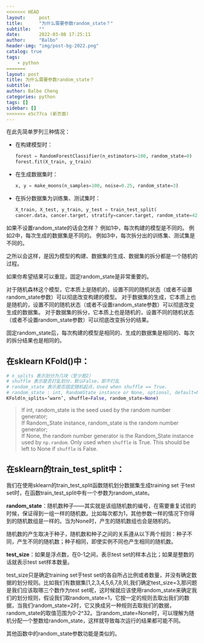 ```yaml
---
<<<<<<< HEAD
layout:     post
title:      "为什么需要参数random_state？"
subtitle:   ""
date:       2022-03-08 17:25:11
author:     "Balbo"
header-img: "img/post-bg-2022.png"
catalog: true
tags:
    - python
=======
layout: post
title: 为什么需要参数random_state？
subtitle: 
author: Balbo Cheng
categories: python
tags: []
sidebar: []
>>>>>>> e5c77ca (新页面)
---
```


在此先简单罗列三种情况：

- 在构建模型时：

  ```python
  forest = RandomForestClassifier(n_estimators=100, random_state=0)
  forest.fit(X_train, y_train)
  ```

- 在生成数据集时：

  ```python
  x, y = make_moons(n_samples=100, noise=0.25, random_state=3)
  ```

- 在拆分数据集为训练集、测试集时：

  ```python
  X_train, X_test, y_train, y_test = train_test_split(
  cancer.data, cancer.target, stratify=cancer.target, random_state=42)
  ```

如果不设置random_state的话会怎样？
例如1中，每次构建的模型是不同的。
例如2中，每次生成的数据集是不同的。
例如3中，每次拆分出的训练集、测试集是不同的。

之所以会这样，是因为模型的构建、数据集的生成、数据集的拆分都是一个随机的过程。

如果你希望结果可以重现，固定random_state是非常重要的。

对于随机森林这个模型，它本质上是随机的，设置不同的随机状态（或者不设置random_state参数）可以彻底改变构建的模型。
对于数据集的生成，它本质上也是随机的，设置不同的随机状态（或者不设置random_state参数）可以彻底改变生成的数据集。
对于数据集的拆分，它本质上也是随机的，设置不同的随机状态（或者不设置random_state参数）可以彻底改变拆分的结果。

固定random_state后，每次构建的模型是相同的、生成的数据集是相同的、每次的拆分结果也是相同的。

## 在sklearn KFold()中：

```python
# n_splits 表示划分为几块（至少是2）
# shuffle 表示是否打乱划分，默认False，即不打乱
# random_state 表示是否固定随机起点，Used when shuffle == True.
# random_state : int, RandomState instance or None, optional, default=None        
KFold(n_splits=’warn’, shuffle=False, random_state=None)
```

> If int, random_state is the seed used by the random number generator;        
> If Random_State instance, random_state is the random number generator;        
> If None, the random number generator is the Random_State instance used by `np.random`.
> Only used when ``shuffle`` is True. This should be left  to None if ``shuffle`` is False.

## 在sklearn的train_test_split中：

我们在使用sklearn的train_test_split函数随机划分数据集生成training set 于test set时，在函数train_test_split中有一个参数为random_state。

**random_state**：随机数种子——其实就是该组随机数的编号，在需要重复试验的时候，保证得到一组一样的随机数。比如每次都为1，其他参数一样的情况下你得到的随机数组是一样的。当为None时，产生的随机数组也会是随机的。

随机数的产生取决于种子，随机数和种子之间的关系遵从以下两个规则：种子不同，产生不同的随机数；种子相同，即使实例不同也产生相同的随机数。

**test_size**：如果是浮点数，在0-1之间，表示test set的样本占比；如果是整数的话就表示test set样本数量。

test_size只是确定training set于test set的各自所占比例或者数量，并没有确定数据的划分规则。比如我们有数据集[1,2,3,4,5,6,7,8,9],我们确定test_size=3,那问题是我们应该取哪三个数作为test set呢，这时候就应该使用random_state来确定我们的划分规则，假设我们取random_state=1，它按一定的规则去取出我们的数据，当我们random_state=2时，它又换成另一种规则去取我们的数据，random_state的取值范围为0-2^32。当random_state=None时，可以理解为随机分配一个整数给random_state，这样就导致每次运行的结果都可能不同。

其他函数中的random_state参数功能是类似的。